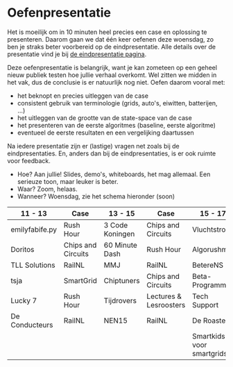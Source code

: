 # Oefenpresentatie

Het is moeilijk om in 10 minuten heel precies een case en oplossing te presenteren. Daarom gaan we dat één keer oefenen deze woensdag, zo ben je straks beter voorbereid op de eindpresentatie. Alle details over de presentatie vind je bij [de eindpresentatie pagina](/milestones/presentation).

Deze oefenpresentatie is belangrijk, want je kan zometeen op een geheel nieuw publiek testen hoe jullie verhaal overkomt. Wel zitten we midden in het vak, dus de conclusie is er natuurlijk nog niet. Oefen daarom vooral met:

- het beknopt en precies uitleggen van de case
- consistent gebruik van terminologie (grids, auto's, eiwitten, batterijen, ...)
- het uitleggen van de grootte van de state-space van de case
- het presenteren van de eerste algoritmes (baseline, eerste algoritme)
- eventueel de eerste resultaten en een vergelijking daartussen

Na iedere presentatie zijn er (lastige) vragen net zoals bij de eindpresentaties. En, anders dan bij de eindpresentaties, is er ook ruimte voor feedback.

- Hoe? Aan jullie! Slides, demo's, whiteboards, het mag allemaal. Een serieuze toon, maar leuker is beter.
- Waar? Zoom, helaas.
- Wanneer? Woensdag, zie het schema hieronder (soon)

| 11 - 13        | Case               | 13 - 15         | Case                   | 15 - 17                   | Case                   | 15 - 17               | Case                   |     | 15 - 17               | Case                   |
| -------------- | ------------------ | --------------- | ---------------------- | ------------------------- | ---------------------- | --------------------- | ---------------------- | --- | --------------------- | ---------------------- |
| emilyfabife.py | Rush Hour          | 3 Code Koningen | Chips and Circuits     | Vluchtstrook              | Rush Hour              | The three programmers | Rush Hour              |     | The three programmers | Rush Hour              |
| Doritos        | Chips and Circuits | 60 Minute Dash  | Rush Hour              | Algorushme                | Rush Hour              | No rush               | Rush Hour              |     | No rush               | Rush Hour              |
| TLL Solutions  | RailNL             | MMJ             | RailNL                 | BetereNS                  | RailNL                 | Trainspotters         | RailNL                 |     | Trainspotters         | RailNL                 |
| tsja           | SmartGrid          | Chiptuners      | Chips and Circuits     | Beta-Programma            | RailNL                 | MnM                   | Chips and Circuits     |     | MnM                   | Chips and Circuits     |
| Lucky 7        | Rush Hour          | Tijdrovers      | Lectures & Lesroosters | Tech Support              | Chips and Circuits     | Duologie              | Chips and Circuits     |     | Duologie              | Chips and Circuits     |
| De Conducteurs | RailNL             | NEN15           | RailNL                 | De Roasters               | Lectures & Lesroosters | De Rooster Makers     | Lectures & Lesroosters |     | De Rooster Makers     | Lectures & Lesroosters |
|                |                    |                 |                        | Smartkids voor smartgrids | SmartGrid              |                       |                        |     |                       |                        |

